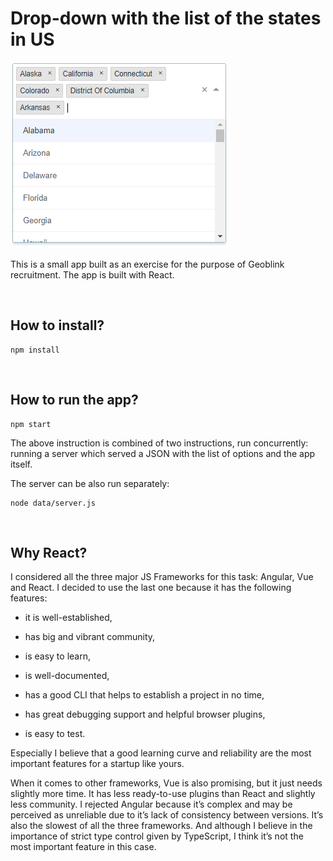 Drop-down with the list of the states in US
===========================================

  


![](screenshot.png)

This is a small app built as an exercise for the purpose of Geoblink
recruitment. The app is built with React.

 

How to install?
---------------

~~~~~~~~~~~~~~~~~~~~~~~~~~~~~~~~~~~~~~~~~~~~~~~~~~~~~~~~~~~~~~~~~~~~~~~~~~~~~~~~
npm install
~~~~~~~~~~~~~~~~~~~~~~~~~~~~~~~~~~~~~~~~~~~~~~~~~~~~~~~~~~~~~~~~~~~~~~~~~~~~~~~~

 

How to run the app?
-------------------

~~~~~~~~~~~~~~~~~~~~~~~~~~~~~~~~~~~~~~~~~~~~~~~~~~~~~~~~~~~~~~~~~~~~~~~~~~~~~~~~
npm start
~~~~~~~~~~~~~~~~~~~~~~~~~~~~~~~~~~~~~~~~~~~~~~~~~~~~~~~~~~~~~~~~~~~~~~~~~~~~~~~~

  
The above instruction is combined of two instructions, run concurrently: running
a server which served a JSON with the list of options and the app itself.

  
The server can be also run separately:

~~~~~~~~~~~~~~~~~~~~~~~~~~~~~~~~~~~~~~~~~~~~~~~~~~~~~~~~~~~~~~~~~~~~~~~~~~~~~~~~
node data/server.js
~~~~~~~~~~~~~~~~~~~~~~~~~~~~~~~~~~~~~~~~~~~~~~~~~~~~~~~~~~~~~~~~~~~~~~~~~~~~~~~~

 

Why React?
----------

I considered all the three major JS Frameworks for this task: Angular, Vue and
React. I decided to use the last one because it has the following features:

-   it is well-established,

-   has big and vibrant community,

-   is easy to learn,

-   is well-documented,

-   has a good CLI that helps to establish a project in no time,

-   has great debugging support and helpful browser plugins,

-   is easy to test.

Especially I believe that a good learning curve and reliability are the most
important features for a startup like yours.

When it comes to other frameworks, Vue is also promising, but it just needs
slightly more time. It has less ready-to-use plugins than React and slightly
less community. I rejected Angular because it’s complex and may be perceived as
unreliable due to it’s lack of consistency between versions. It’s also the
slowest of all the three frameworks. And although I believe in the importance of
strict type control given by TypeScript, I think it’s not the most important
feature in this case.
